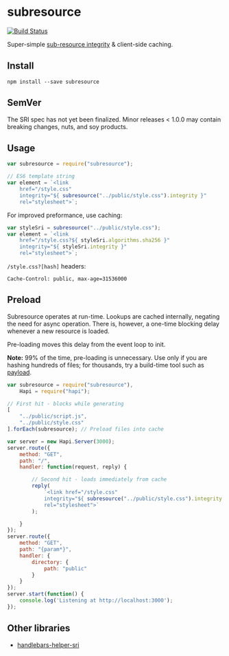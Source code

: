 # subresource

[![Build Status](https://travis-ci.org/neftaly/npm-subresource.svg?branch=master)](https://travis-ci.org/neftaly/npm-subresource) 

Super-simple [sub-resource integrity](https://srihash.org/) & client-side caching.


Install
-------
```shell
npm install --save subresource
```

SemVer
------
The SRI spec has not yet been finalized. Minor releases < 1.0.0 may contain breaking changes, nuts, and soy products.

Usage
-----
```js
var subresource = require("subresource");

// ES6 template string
var element = `<link
    href="/style.css"
    integrity="${ subresource("../public/style.css").integrity }"
    rel="stylesheet">`;
```

For improved preformance, use caching:
```js
var styleSri = subresource("../public/style.css");
var element = `<link
    href="/style.css?${ styleSri.algorithms.sha256 }"
    integrity="${ styleSri.integrity }"
    rel="stylesheet">`; 
```

`/style.css?[hash]` headers:
```
Cache-Control: public, max-age=31536000
```

Preload
-------
Subresource operates at run-time.
Lookups are cached internally, negating the need for async operation.
There is, however, a one-time blocking delay whenever a new resource is loaded.

Pre-loading moves this delay from the event loop to init.

**Note:** 99% of the time, pre-loading is unnecessary. Use only if you are hashing hundreds of files; for thousands, try a build-time tool such as [payload](https://github.com/neftaly/payload).

```js
var subresource = require("subresource"),
    Hapi = require("hapi");

// First hit - blocks while generating
[
    "../public/script.js",
    "../public/style.css"
].forEach(subresource); // Preload files into cache

var server = new Hapi.Server(3000);
server.route({
    method: "GET",
    path: "/",
    handler: function(request, reply) {

        // Second hit - loads immediately from cache
        reply(
            `<link href="/style.css"
            integrity="${ subresource("../public/style.css").integrity }"
            rel="stylesheet">`
        );

    }
});
server.route({
    method: "GET",
    path: "{param*}",
    handler: {
        directory: {
            path: "public"
        }
    }
});
server.start(function() {
    console.log('Listening at http://localhost:3000');
});
```

Other libraries
---------------
 * [handlebars-helper-sri](https://github.com/neftaly/handlebars-helper-sri)
